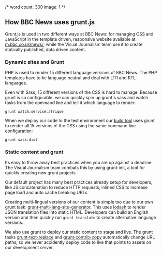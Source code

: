 /*
	word count: 300
	image: 1
*/

## How BBC News uses grunt.js

Grunt.js is used in two different ways at BBC News: for managing CSS and JavaScript in the template driven, responsive website available at [m.bbc.co.uk/news/](m.bbc.co.uk/news/); while the Visual Journalism team use it to create statically published, data driven content.

### Dynamic sites and Grunt

PHP is used to render 15 different language versions of BBC News.  The PHP templates have to be language neutral and deal with LTR and RTL languages.

Even with Sass, 15 different versions of the CSS is hard to manage.  Because grunt is so configurable, we can quickly spin up grunt's sass and watch tasks from the command line and tell it which language to render:

```
grunt watch:service:afrique
```

When we deploy our code to the test environment our [build tool]() uses grunt to render all 15 versions of the CSS using the same command line configuration:

```
grunt sass:dist
```

### Static content and grunt

Its easy to throw away best practices when you are up against a deadline.  The Visual Journalism team combats this by using grunt-init, a tool for quickly creating new grunt projects.

Our default project has many best practices already setup for developers, like JS concatenation to reduce HTTP requests, inlined CSS to increase page load and auto cache breaking URLs.

Creating multi-lingual versions of our content is simple too due to our own grunt task: [grunt-multi-lang-site-generator](http://github.com/BBCVisualJournalism/grunt-multi-lang-site-generator).  This uses [lodash]() to render JSON translation files into static HTML.  Developers can build an English version and then quickly run `grunt translate` to create alternative language versions.

We also use grunt to deploy our static content to stage and live.  The grunt tasks [grunt-text-replace]() and [grunt-contrib-copy]() automatically change URL paths, so we never accidently deploy code to live that points to assets on our development server.
